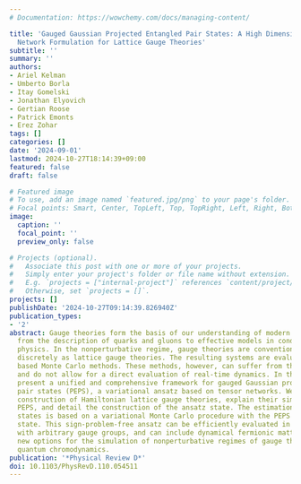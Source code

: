 ```yaml
---
# Documentation: https://wowchemy.com/docs/managing-content/

title: 'Gauged Gaussian Projected Entangled Pair States: A High Dimensional Tensor
  Network Formulation for Lattice Gauge Theories'
subtitle: ''
summary: ''
authors:
- Ariel Kelman
- Umberto Borla
- Itay Gomelski
- Jonathan Elyovich
- Gertian Roose
- Patrick Emonts
- Erez Zohar
tags: []
categories: []
date: '2024-09-01'
lastmod: 2024-10-27T18:14:39+09:00
featured: false
draft: false

# Featured image
# To use, add an image named `featured.jpg/png` to your page's folder.
# Focal points: Smart, Center, TopLeft, Top, TopRight, Left, Right, BottomLeft, Bottom, BottomRight.
image:
  caption: ''
  focal_point: ''
  preview_only: false

# Projects (optional).
#   Associate this post with one or more of your projects.
#   Simply enter your project's folder or file name without extension.
#   E.g. `projects = ["internal-project"]` references `content/project/deep-learning/index.md`.
#   Otherwise, set `projects = []`.
projects: []
publishDate: '2024-10-27T09:14:39.826940Z'
publication_types:
- '2'
abstract: Gauge theories form the basis of our understanding of modern physics---ranging
  from the description of quarks and gluons to effective models in condensed matter
  physics. In the nonperturbative regime, gauge theories are conventionally treated
  discretely as lattice gauge theories. The resulting systems are evaluated with path-integral
  based Monte Carlo methods. These methods, however, can suffer from the sign problem
  and do not allow for a direct evaluation of real-time dynamics. In this work, we
  present a unified and comprehensive framework for gauged Gaussian projected entangled
  pair states (PEPS), a variational ansatz based on tensor networks. We review the
  construction of Hamiltonian lattice gauge theories, explain their similarities to
  PEPS, and detail the construction of the ansatz state. The estimation of ground
  states is based on a variational Monte Carlo procedure with the PEPS as an ansatz
  state. This sign-problem-free ansatz can be efficiently evaluated in any dimension
  with arbitrary gauge groups, and can include dynamical fermionic matter, suggesting
  new options for the simulation of nonperturbative regimes of gauge theories, including
  quantum chromodynamics.
publication: '*Physical Review D*'
doi: 10.1103/PhysRevD.110.054511
---
```

